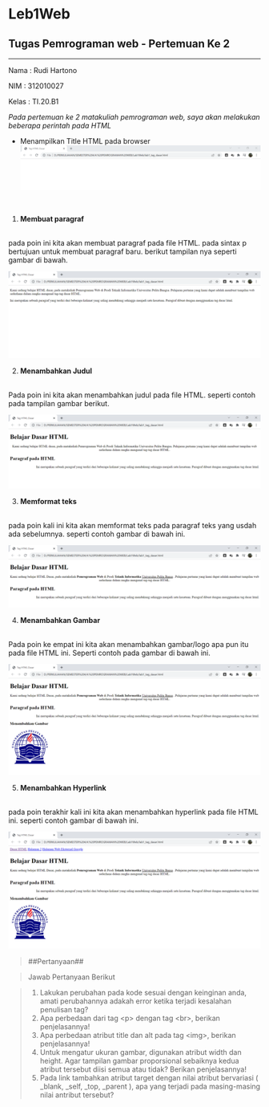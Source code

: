 # Leb1Web
## Tugas Pemrograman web - Pertemuan Ke 2

<hr>

Nama    : Rudi Hartono

NIM     : 312010027

Kelas   : TI.20.B1


*Pada pertemuan ke 2 matakuliah pemrograman web, saya akan melakukan beberapa perintah pada HTML*
 
- Menampilkan Title HTML pada browser <br>
![Gambar Title pada HTML](pictures/titlehtml.PNG)

<br>

1. **Membuat paragraf**
<br>
pada poin ini kita akan membuat paragraf pada file HTML.
pada sintax p bertujuan untuk membuat paragraf baru. berikut tampilan nya seperti gambar di bawah.

![Membuat paragraf baru](pictures/paragraf1.PNG)

2. **Menambahkan Judul**
<br>
Pada poin ini kita akan menambahkan judul pada file HTML.
seperti contoh pada tampilan gambar berikut.

![menambahkan judul](pictures/judul.PNG)

3. **Memformat teks**
<br>
pada poin kali ini kita akan memformat teks pada paragraf teks yang usdah ada sebelumnya. seperti contoh gambar di bawah ini.

![menambahkan format teks](pictures/format.PNG)

4. **Menambahkan Gambar**
<br>
Pada poin ke empat ini kita akan menambahkan gambar/logo apa pun itu pada file HTML ini. Seperti contoh pada gambar di bawah ini.

![menambahkan gambar](pictures/logokampus.PNG)

5. **Menambahkan Hyperlink**
<br>
pada poin terakhir kali ini kita akan menambahkan hyperlink pada file HTML ini. seperti contoh gambar di bawah ini.

![menambahkan hyperlink](pictures/hyperlink.PNG)

> ##Pertanyaan##

> Jawab Pertanyaan Berikut

> 1. Lakukan perubahan pada kode sesuai dengan keinginan anda, amati perubahannya adakah 
error ketika terjadi kesalahan penulisan tag?
> 2. Apa perbedaan dari tag \<p> dengan tag \<br>, berikan penjelasannya!
> 3. Apa perbedaan atribut title dan alt pada tag \<img>, berikan penjelasannya!
> 4. Untuk mengatur ukuran gambar, digunakan atribut width dan height. Agar tampilan gambar 
proporsional sebaiknya kedua atribut tersebut diisi semua atau tidak? Berikan penjelasannya!
> 5. Pada link tambahkan atribut target dengan nilai atribut bervariasi ( _blank, _self, _top, 
_parent ), apa yang terjadi pada masing-masing nilai antribut tersebut?

